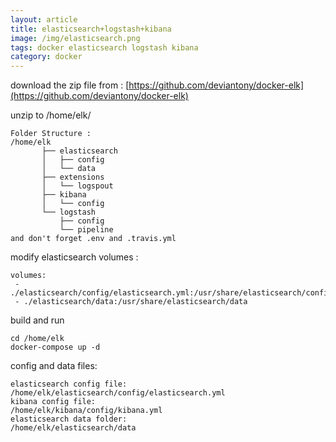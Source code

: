 ```yaml
---
layout: article
title: elasticsearch+logstash+kibana
image: /img/elasticsearch.png
tags: docker elasticsearch logstash kibana
category: docker
---
```


download the zip file from : [https://github.com/deviantony/docker-elk](https://github.com/deviantony/docker-elk)

unzip to /home/elk/

```
Folder Structure :
/home/elk
       ├── elasticsearch
       │   ├── config
       │   └── data
       ├── extensions
       │   └── logspout
       ├── kibana
       │   └── config
       └── logstash
           ├── config
           └── pipeline
and don't forget .env and .travis.yml
```

modify elasticsearch volumes :

```
volumes:
 - ./elasticsearch/config/elasticsearch.yml:/usr/share/elasticsearch/config/elasticsearch.yml
 - ./elasticsearch/data:/usr/share/elasticsearch/data
```

build and run

```
cd /home/elk
docker-compose up -d
```

config and data files:

```
elasticsearch config file:
/home/elk/elasticsearch/config/elasticsearch.yml
kibana config file:
/home/elk/kibana/config/kibana.yml
elasticsearch data folder:
/home/elk/elasticsearch/data
```
